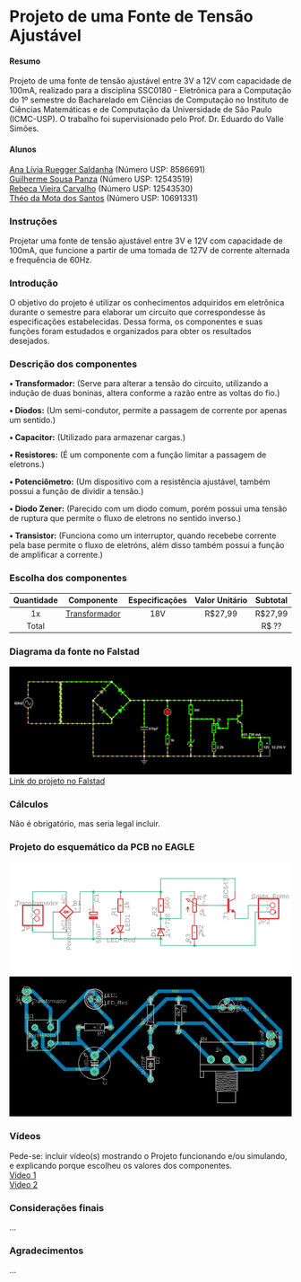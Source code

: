 # Projeto de uma Fonte de Tensão Ajustável
#### Resumo
Projeto de uma fonte de tensão ajustável entre 3V a 12V com capacidade de 100mA, realizado para a disciplina SSC0180 - Eletrônica para a Computação do 1º semestre do Bacharelado em Ciências de Computação no Instituto de Ciências Matemáticas e de Computação da Universidade de São Paulo (ICMC-USP). O trabalho foi supervisionado pelo Prof. Dr. Eduardo do Valle Simões.

#### Alunos
[Ana Lívia Ruegger Saldanha](https://github.com/liviaruegger) (Número USP: 8586691)<br />
[Guilherme Sousa Panza](https://github.com/guisp03) (Número USP: 12543519)<br />
[Rebeca Vieira Carvalho](https://github.com/RebecaVC) (Número USP: 12543530)<br />
[Théo da Mota dos Santos](https://github.com/theosant) (Número USP: 10691331)<br />

### Instruções
Projetar uma fonte de tensão ajustável entre 3V e 12V com capacidade de 100mA, que funcione a partir de uma tomada de 127V de corrente alternada e frequência de 60Hz.

### Introdução
O objetivo do projeto é utilizar os conhecimentos adquiridos em eletrônica durante o semestre para elaborar um circuito que correspondesse às especificações estabelecidas. Dessa forma, os componentes e suas funções foram estudados e organizados para obter os resultados desejados. 

### Descrição dos componentes
**• Transformador:** (Serve para alterar a tensão do circuito, utilizando a indução de duas boninas, altera conforme a razão entre as voltas do fio.)<br />

**• Diodos:** (Um semi-condutor, permite a passagem de corrente por apenas um sentido.)<br />

**• Capacitor:** (Utilizado para armazenar cargas.)<br />

**• Resistores:** (É um componente com a função limitar a passagem de eletrons.)<br />

**• Potenciômetro:** (Um dispositivo com a resistência ajustável, também possui a função de dividir a tensão.)<br />

**• Diodo Zener:** (Parecido com um diodo comum, porém possui uma tensão de ruptura que permite o fluxo de eletrons no sentido inverso.)<br />

**• Transistor:** (Funciona como um interruptor, quando recebebe corrente pela base permite o fluxo de eletróns, além disso também possui a função de amplificar a corrente.)<br />

### Escolha dos componentes
Quantidade | Componente | Especificações | Valor Unitário | Subtotal
:--------: | :--------: | :------------: | :------------: | :------:
1x | [Transformador](https://www.soldafria.com.br/transformador-18v-500ma-entrada-110-220vac?gclid=CjwKCAjwgISIBhBfEiwALE19SYi9AQrBZl5fFIyoIGijSuOdKULBggC66sKIhYPmz87XsCafkuF5EBoCyG0QAvD_BwE) | 18V | R$27,99 | R$27,99
Total |||| R$ ??

### Diagrama da fonte no Falstad

![Fonte](https://github.com/theosant/fonteajustavel/blob/main/CircuitoFalstad2.png)
[Link do projeto no Falstad](https://tinyurl.com/ye2f5hnm)

### Cálculos
Não é obrigatório, mas seria legal incluir.

### Projeto do esquemático da PCB no EAGLE

![Esquematico](https://github.com/theosant/fonteajustavel/blob/main/Esquematico3.png)
![Conexoes](https://github.com/theosant/fonteajustavel/blob/main/Conexoes3.png)

### Vídeos
Pede-se: incluir vídeo(s) mostrando o Projeto funcionando e/ou simulando, e explicando porque escolheu os valores dos componentes.<br />
[Video 1](<>)<br />
[Video 2](<>)<br />

### Considerações finais
...

### Agradecimentos
...
